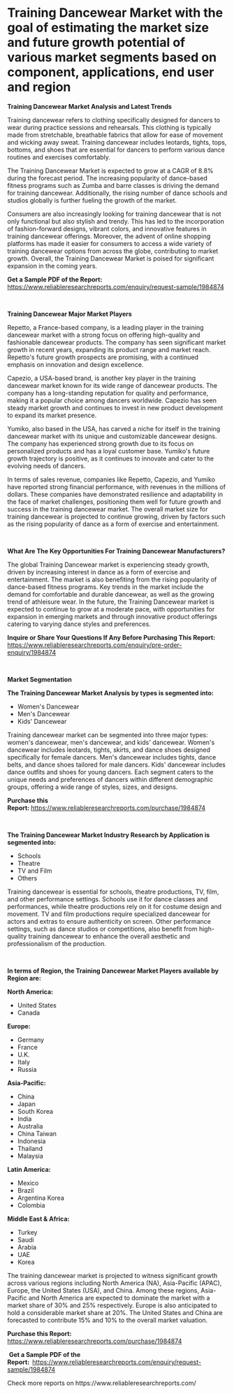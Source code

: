 <p><h1>Training Dancewear Market with the goal of estimating the market size and future growth potential of various market segments based on component, applications, end user and region</h1></p><p><strong>Training Dancewear Market Analysis and Latest Trends</strong></p>
<p><p>Training dancewear refers to clothing specifically designed for dancers to wear during practice sessions and rehearsals. This clothing is typically made from stretchable, breathable fabrics that allow for ease of movement and wicking away sweat. Training dancewear includes leotards, tights, tops, bottoms, and shoes that are essential for dancers to perform various dance routines and exercises comfortably.</p><p>The Training Dancewear Market is expected to grow at a CAGR of 8.8% during the forecast period. The increasing popularity of dance-based fitness programs such as Zumba and barre classes is driving the demand for training dancewear. Additionally, the rising number of dance schools and studios globally is further fueling the growth of the market.</p><p>Consumers are also increasingly looking for training dancewear that is not only functional but also stylish and trendy. This has led to the incorporation of fashion-forward designs, vibrant colors, and innovative features in training dancewear offerings. Moreover, the advent of online shopping platforms has made it easier for consumers to access a wide variety of training dancewear options from across the globe, contributing to market growth. Overall, the Training Dancewear Market is poised for significant expansion in the coming years.</p></p>
<p><strong>Get a Sample PDF of the Report:&nbsp;</strong> <a href="https://www.reliableresearchreports.com/enquiry/request-sample/1984874">https://www.reliableresearchreports.com/enquiry/request-sample/1984874</a></p>
<p>&nbsp;</p>
<p><strong>Training Dancewear Major Market Players</strong></p>
<p><p>Repetto, a France-based company, is a leading player in the training dancewear market with a strong focus on offering high-quality and fashionable dancewear products. The company has seen significant market growth in recent years, expanding its product range and market reach. Repetto's future growth prospects are promising, with a continued emphasis on innovation and design excellence.</p><p>Capezio, a USA-based brand, is another key player in the training dancewear market known for its wide range of dancewear products. The company has a long-standing reputation for quality and performance, making it a popular choice among dancers worldwide. Capezio has seen steady market growth and continues to invest in new product development to expand its market presence.</p><p>Yumiko, also based in the USA, has carved a niche for itself in the training dancewear market with its unique and customizable dancewear designs. The company has experienced strong growth due to its focus on personalized products and has a loyal customer base. Yumiko's future growth trajectory is positive, as it continues to innovate and cater to the evolving needs of dancers.</p><p>In terms of sales revenue, companies like Repetto, Capezio, and Yumiko have reported strong financial performance, with revenues in the millions of dollars. These companies have demonstrated resilience and adaptability in the face of market challenges, positioning them well for future growth and success in the training dancewear market. The overall market size for training dancewear is projected to continue growing, driven by factors such as the rising popularity of dance as a form of exercise and entertainment.</p></p>
<p>&nbsp;</p>
<p><strong>What Are The Key Opportunities For Training Dancewear Manufacturers?</strong></p>
<p><p>The global Training Dancewear market is experiencing steady growth, driven by increasing interest in dance as a form of exercise and entertainment. The market is also benefiting from the rising popularity of dance-based fitness programs. Key trends in the market include the demand for comfortable and durable dancewear, as well as the growing trend of athleisure wear. In the future, the Training Dancewear market is expected to continue to grow at a moderate pace, with opportunities for expansion in emerging markets and through innovative product offerings catering to varying dance styles and preferences.</p></p>
<p><strong>Inquire or Share Your Questions If Any Before Purchasing This Report:</strong> <a href="https://www.reliableresearchreports.com/enquiry/pre-order-enquiry/1984874">https://www.reliableresearchreports.com/enquiry/pre-order-enquiry/1984874</a></p>
<p>&nbsp;</p>
<p><strong>Market Segmentation</strong></p>
<p><strong>The Training Dancewear Market Analysis by types is segmented into:</strong></p>
<p><ul><li>Women's Dancewear</li><li>Men's Dancewear</li><li>Kids' Dancewear</li></ul></p>
<p><p>Training dancewear market can be segmented into three major types: women's dancewear, men's dancewear, and kids' dancewear. Women's dancewear includes leotards, tights, skirts, and dance shoes designed specifically for female dancers. Men's dancewear includes tights, dance belts, and dance shoes tailored for male dancers. Kids' dancewear includes dance outfits and shoes for young dancers. Each segment caters to the unique needs and preferences of dancers within different demographic groups, offering a wide range of styles, sizes, and designs.</p></p>
<p><strong>Purchase this Report:&nbsp;</strong><a href="https://www.reliableresearchreports.com/purchase/1984874">https://www.reliableresearchreports.com/purchase/1984874</a></p>
<p>&nbsp;</p>
<p><strong>The Training Dancewear Market Industry Research by Application is segmented into:</strong></p>
<p><ul><li>Schools</li><li>Theatre</li><li>TV and Film</li><li>Others</li></ul></p>
<p><p>Training dancewear is essential for schools, theatre productions, TV, film, and other performance settings. Schools use it for dance classes and performances, while theatre productions rely on it for costume design and movement. TV and film productions require specialized dancewear for actors and extras to ensure authenticity on screen. Other performance settings, such as dance studios or competitions, also benefit from high-quality training dancewear to enhance the overall aesthetic and professionalism of the production.</p></p>
<p>&nbsp;</p>
<p><strong>In terms of Region, the Training Dancewear Market Players available by Region are:</strong></p>
<p>
    <p> <strong> North America: </strong>
        <ul>
            <li>United States</li>
            <li>Canada</li>
        </ul>
        </p> 
    <p> <strong> Europe: </strong>
        <ul>
            <li>Germany</li>
            <li>France</li>
            <li>U.K.</li>
            <li>Italy</li>
            <li>Russia</li>
        </ul>
        </p> 
    <p> <strong> Asia-Pacific: </strong>
        <ul>
            <li>China</li>
            <li>Japan</li>
            <li>South Korea</li>
            <li>India</li>
            <li>Australia</li>
            <li>China Taiwan</li>
            <li>Indonesia</li>
            <li>Thailand</li>
            <li>Malaysia</li>
        </ul>
        </p> 
    <p> <strong> Latin America: </strong>
        <ul>
            <li>Mexico</li>
            <li>Brazil</li>
            <li>Argentina Korea</li>
            <li>Colombia</li>
        </ul>
        </p> 
    <p> <strong> Middle East & Africa: </strong>
        <ul>
            <li>Turkey</li>
            <li>Saudi</li>
            <li>Arabia</li>
            <li>UAE</li>
            <li>Korea</li>
        </ul>
    </p>
    </p>
<p><p>The training dancewear market is projected to witness significant growth across various regions including North America (NA), Asia-Pacific (APAC), Europe, the United States (USA), and China. Among these regions, Asia-Pacific and North America are expected to dominate the market with a market share of 30% and 25% respectively. Europe is also anticipated to hold a considerable market share at 20%. The United States and China are forecasted to contribute 15% and 10% to the overall market valuation.</p></p>
<p><strong>Purchase this Report: </strong><a href="https://www.reliableresearchreports.com/purchase/1984874">https://www.reliableresearchreports.com/purchase/1984874</a></p>
<p>&nbsp;<strong>Get a Sample PDF of the Report:&nbsp;&nbsp;</strong><a href="https://www.reliableresearchreports.com/enquiry/request-sample/1984874">https://www.reliableresearchreports.com/enquiry/request-sample/1984874</a></p>
<p><strong></strong></p>
<p>Check more reports on https://www.reliableresearchreports.com/</p>